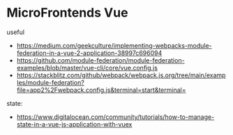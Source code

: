 # MicroFrontends Vue

useful
- https://medium.com/geekculture/implementing-webpacks-module-federation-in-a-vue-2-application-38997c696094
- https://github.com/module-federation/module-federation-examples/blob/master/vue-cli/core/vue.config.js
- https://stackblitz.com/github/webpack/webpack.js.org/tree/main/examples/module-federation?file=app2%2Fwebpack.config.js&terminal=start&terminal=

state:
- https://www.digitalocean.com/community/tutorials/how-to-manage-state-in-a-vue-js-application-with-vuex
